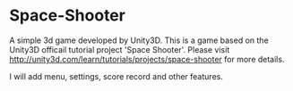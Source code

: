 # Space-Shooter
A simple 3d game developed by Unity3D.
This is a game based on the Unity3D officail tutorial project 'Space Shooter'.
Please visit http://unity3d.com/learn/tutorials/projects/space-shooter for more details.

I will add menu, settings, score record and other features.

